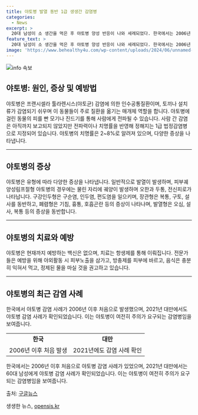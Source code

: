 ```yaml
---
title: 야토병 발열 동반 1급 생생간 감염병
categories:
  - News
excerpt: >
  20대 남성이 소 생간을 먹은 후 야토병 양성 반응이 나와 세례되었다. 한국에서는 2006년 이후 처음으로 야토병 감염 사례가 발생했다. 야토병은 인수공통질환이며 폐렴이나 혈액을 매개로 전파되어 치명적일 수 있다. 치명률은 2~8%로 알려져 있으며, 증상에는 발열, 피부 궤양, 복통, 기침 등이 포함된다. 치료는 항생제를 활용하며 예방을 위해선 야외활동 시 피부노출과 음식 손질에 주의해야 한다. ⓘ 해당 정보는 야토병 감염에 대한 사례 및 치료 방법을 다룬 내용이니 자세한 정보는 전문가와 상의 바랍니다.
feature_text: >
  20대 남성이 소 생간을 먹은 후 야토병 양성 반응이 나와 세례되었다. 한국에서는 2006년 이후 처음으로 야토병 감염 사례가 발생했다. 야토병은 인수공통질환이며 폐렴이나 혈액을 매개로 전파되어 치명적일 수 있다. 치명률은 2~8%로 알려져 있으며, 증상에는 발열, 피부 궤양, 복통, 기침 등이 포함된다. 치료는 항생제를 활용하며 예방을 위해선 야외활동 시 피부노출과 음식 손질에 주의해야 한다. ⓘ 해당 정보는 야토병 감염에 대한 사례 및 치료 방법을 다룬 내용이니 자세한 정보는 전문가와 상의 바랍니다.
image: 'https://www.behealthy4u.com/wp-content/uploads/2024/06/unnamed-file.png'
---
```


<p><img src="https://www.behealthy4u.com/wp-content/uploads/2024/06/unnamed-file.png" alt="info 속보" /></p>

<h2 data-ke-size="size26">야토병: 원인, 증상 및 예방법</h2>

<p data-ke-size="size16">야토병은 프랜시셀라 툴라렌시스(야토균) 감염에 의한 인수공통질환이며, 토끼나 설치류가 감염되기 쉬우며 이 동물들이 주로 질환을 옮기는 매개체 역할을 합니다. 야토병에 걸린 동물의 피를 빤 모기나 진드기를 통해 사람에게 전파될 수 있습니다. 사람 간 감염은 아직까지 보고되지 않았지만 전파력이나 치명률을 반영해 정해지는 1급 법정감염병으로 지정되어 있습니다. 야토병의 치명률은 2~8%로 알려져 있으며, 다양한 증상을 나타냅니다.</p>

<hr>

<h2 data-ke-size="size26">야토병의 증상</h2>

<p data-ke-size="size16">야토병은 유형에 따라 다양한 증상을 나타냅니다. 일반적으로 발열이 발생하며, 피부궤양성림프절형 야토병의 경우에는 물린 자리에 궤양이 발생하며 오한과 두통, 전신피로가 나타납니다. 구강인두형은 구순염, 인두염, 편도염을 일으키며, 장관형은 복통, 구토, 설사를 동반하고, 폐렴형은 기침, 흉통, 호흡곤란 등의 증상이 나타나며, 발열형은 오심, 설사, 복통 등의 증상을 동반합니다.</p>

<hr>

<h2 data-ke-size="size26">야토병의 치료와 예방</h2>

<p data-ke-size="size16">야토병은 현재까지 예방하는 백신은 없으며, 치료는 항생제를 통해 이뤄집니다. 전문가들은 예방을 위해 야외활동 시 피부노출을 삼가고, 방충제를 피부에 바르고, 음식은 충분히 익혀서 먹고, 정제된 물을 마실 것을 권고하고 있습니다.</p>

<hr>

<h2 data-ke-size="size26">야토병의 최근 감염 사례</h2>

<p data-ke-size="size16">한국에서 야토병 감염 사례가 2006년 이후 처음으로 발생했으며, 2021년 대만에서도 야토병 감염 사례가 확인되었습니다. 이는 야토병이 여전히 주의가 요구되는 감염병임을 보여줍니다.</p>

<table>
    <tr>
        <td style="text-align: center; height: 17px;"><b>한국</b></td>
        <td style="text-align: center; height: 17px;"><b>대만</b></td>
    </tr>
    <tr>
        <td style="text-align: center; height: 17px;">2006년 이후 처음 발생</td>
        <td style="text-align: center; height: 17px;">2021년에도 감염 사례 확인</td>
    </tr>
</table>

<p data-ke-size="size16">한국에서는 2006년 이후 처음으로 야토병 감염 사례가 있었으며, 2021년 대만에서는 60대 남성에게 야토병 감염 사례가 확인되었습니다. 이는 야토병이 여전히 주의가 요구되는 감염병임을 보여줍니다.</p>

<p data-ke-size="size16">출처: <a href="https://www.google.com" target="_blank">구글뉴스</a></p>
생생한 뉴스, <a href="https://opensis.kr" rel="dofollow">opensis.kr</a>


